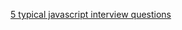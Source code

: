 
[5 typical javascript interview questions](https://www.sitepoint.com/5-typical-javascript-interview-exercises)



